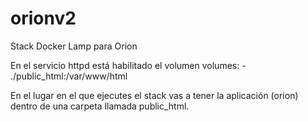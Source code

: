 # orionv2
Stack Docker Lamp para Orion

En el servicio httpd está habilitado el volumen 
  volumes:
    - ./public_html:/var/www/html

En el lugar en el que ejecutes el stack vas a tener la aplicación (orion)
dentro de una carpeta llamada public_html.
